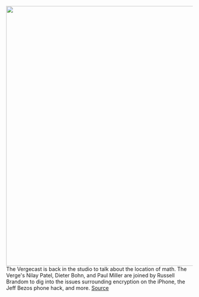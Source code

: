 <img src='https://cdn.vox-cdn.com/thumbor/1sNqtmad2GF_oqZA1jtuJHUlkpY=/0x0:1024x682/1200x800/filters:focal(431x260:593x422)/cdn.vox-cdn.com/uploads/chorus_image/image/66162584/icloud-drive-apple-wwdc-2014-01.0.1410959685.0.jpg' width='700px' /><br/>
The Vergecast is back in the studio to talk about the location of math. The Verge's Nilay Patel, Dieter Bohn, and Paul Miller are joined by Russell Brandom to dig into the issues surrounding encryption on the iPhone, the Jeff Bezos phone hack, and more.
<a href='https://www.theverge.com/2020/1/24/21080322/podcast-icloud-encryption-sonos-apology-folding-phones-bezos-hack-vergecast'> Source <a/>
